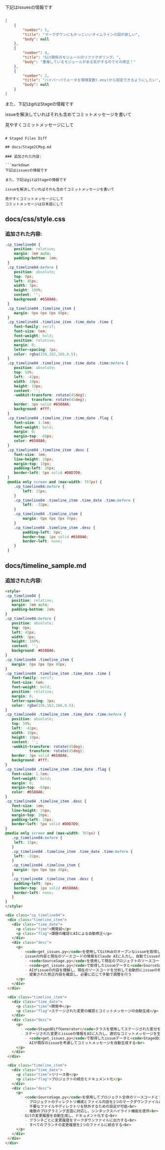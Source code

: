 下記はissuesの情報です

```json

[
    {
        "number": 5,
        "title": "マークダウンにもかっこいいタイムラインの図が欲しい",
        "body": null
    },
    {
        "number": 4,
        "title": "Git関係のモジュールのリファクタリング。",
        "body": "重複しているモジュールがある気がするのでその修正！"
    },
    {
        "number": 2,
        "title": "ハイパーパラメータを環境変数(.env)から設定できるようにしたい",
        "body": null
    }
]

```

また、下記はgitはStageの情報です

issueを解決していればそれも含めてコミットメッセージを書いて

見やすくコミットメッセージにして

```

# Staged Files Diff

## docs/Stage2CMsg.md

### 追加された内容:

```markdown
下記はissuesの情報です

また、下記はgitはStageの情報です

issueを解決していればそれも含めてコミットメッセージを書いて

見やすくコミットメッセージにして
コミットメッセージは日本語にして

```

## docs/css/style.css

### 追加された内容:

```css
.cp_timeline04 {
    position: relative;
    margin: 3em auto;
    padding-bottom: 2em;
 }
 .cp_timeline04:before {
    position: absolute;
    top: 0px;
    left: 45px;
    width: 3px;
    height: 100%;
    content: '';
    background: #6588A6;
 }
 .cp_timeline04 .timeline_item {
    margin: 0px 0px 0px 80px;
 }
 .cp_timeline04 .timeline_item .time_date .time {
    font-family: serif;
    font-size: 6em;
    font-weight: bold;
    position: relative;
    margin: 0;
    letter-spacing: 3px;
    color: rgba(156,162,166,0.5);
 }
 .cp_timeline04 .timeline_item .time_date .time:before {
    position: absolute;
    top: 50%;
    left: -42px;
    width: 10px;
    height: 10px;
    content: '';
    -webkit-transform: rotate(45deg);
            transform: rotate(45deg);
    border: 3px solid #6588A6;
    background: #fff;
 }
 .cp_timeline04 .timeline_item .time_date .flag {
    font-size: 1.5em;
    font-weight: bold;
    margin: 0;
    margin-top: -60px;
    color: #6588A6;
 }
 .cp_timeline04 .timeline_item .desc {
    font-size: 1em;
    line-height: 20px;
    margin-top: 10px;
    padding-left: 20px;
    border-left: 5px solid #D0D7D9;
 }
 @media only screen and (max-width: 767px) {
    .cp_timeline04:before {
        left: 15px;
    }
    .cp_timeline04 .timeline_item .time_date .time:before {
        left: -32px;
    }
    .cp_timeline04 .timeline_item {
        margin: 0px 0px 0px 40px;
    }
    .cp_timeline04 .timeline_item .desc {
        padding-left: 0px;
        border-top: 1px solid #6588A6;
        border-left: none;
    }
 }
```

## docs/timeline_sample.md

### 追加された内容:

```markdown
<style>
.cp_timeline04 {
   position: relative;
   margin: 3em auto;
   padding-bottom: 2em;
}
.cp_timeline04:before {
   position: absolute;
   top: 0px;
   left: 45px;
   width: 3px;
   height: 100%;
   content: '';
   background: #6588A6;
}
.cp_timeline04 .timeline_item {
   margin: 0px 0px 0px 80px;
}
.cp_timeline04 .timeline_item .time_date .time {
   font-family: serif;
   font-size: 6em;
   font-weight: bold;
   position: relative;
   margin: 0;
   letter-spacing: 3px;
   color: rgba(156,162,166,0.5);
}
.cp_timeline04 .timeline_item .time_date .time:before {
   position: absolute;
   top: 50%;
   left: -42px;
   width: 10px;
   height: 10px;
   content: '';
   -webkit-transform: rotate(45deg);
           transform: rotate(45deg);
   border: 3px solid #6588A6;
   background: #fff;
}
.cp_timeline04 .timeline_item .time_date .flag {
   font-size: 1.5em;
   font-weight: bold;
   margin: 0;
   margin-top: -60px;
   color: #6588A6;
}
.cp_timeline04 .timeline_item .desc {
   font-size: 1em;
   line-height: 20px;
   margin-top: 10px;
   padding-left: 20px;
   border-left: 5px solid #D0D7D9;
}
@media only screen and (max-width: 767px) {
   .cp_timeline04:before {
   	left: 15px;
   }
   .cp_timeline04 .timeline_item .time_date .time:before {
   	left: -32px;
   }
   .cp_timeline04 .timeline_item {
   	margin: 0px 0px 0px 40px;
   }
   .cp_timeline04 .timeline_item .desc {
   	padding-left: 0px;
   	border-top: 1px solid #6588A6;
   	border-left: none;
   }
}
</style>

<div class="cp_timeline04">
 <div class="timeline_item">
   <div class="time_date">
     <p class="time">開発前</p>
     <p class="flag">課題の確認とAIによる自動修正</p>
   </div>
   <div class="desc">
     <p>
       - <code>get_issues.py</code>を使用してGitHubのオープンなissueを取得し、JSONファイルに保存する<br>
       - issueの内容と現在のソースコードの情報をClaude AIに入力し、自動でissueの修正を行う<br>
         - <code>SourceSage.py</code>を使用して現在のプロジェクトのソースコードとファイル構成を1つのマークダウンファイルに統合する<br>
         - <code>get_issues.py</code>で取得したissueデータと<code>SourceSage.py</code>で生成したマークダウンをClaude AIに入力する<br>
         - AIがissueの内容を理解し、現在のソースコードを分析して自動的にissueの修正を提案する<br>
         - 提案された修正内容を確認し、必要に応じて手動で調整を行う
     </p>
   </div>
 </div>

 <div class="timeline_item">
   <div class="time_date">
     <p class="time">開発中</p>
     <p class="flag">ステージされた変更の確認とコミットメッセージの自動生成</p>
   </div>
   <div class="desc">
     <p>
       - <code>StagedDiffGenerator</code>クラスを使用してステージされた差分を取得し、マークダウンファイルに出力する<br>
       - ステージされた変更とissueの情報をAIに入力し、適切なコミットメッセージを生成する<br>
         - <code>get_issues.py</code>で取得したissueデータと<code>StagedDiffGenerator</code>で生成したマークダウンをClaude AIに入力する<br>
         - AIが既存のissueを考慮してコミットメッセージを自動生成する<br>
     </p>
   </div>
 </div>

 <div class="timeline_item">
   <div class="time_date">
     <p class="time">リリース後</p>
     <p class="flag">プロジェクトの統合とドキュメント化</p>
   </div>
   <div class="desc">
     <p>
       - <code>SourceSage.py</code>を使用してプロジェクト全体のソースコードとファイル構成をAIが理解しやすい形式で統合する<br>
         - プロジェクトのディレクトリ構成とファイル内容を1つのマークダウンファイルにまとめる<br>
         - 不要なファイルやディレクトリを除外するための設定が可能<br>
         - 複数のプログラミング言語に対応し、シンタックスハイライト機能を提供<br>
       - Gitの変更履歴を自動生成し、ドキュメント化する<br>
         - ブランチごとに変更履歴をマークダウンファイルに出力する<br>
         - すべてのブランチの変更履歴を1つのファイルに統合する<br>
     </p>
   </div>
 </div>
</div>
```



```